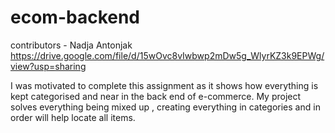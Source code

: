 # ecom-backend
contributors - Nadja Antonjak
https://drive.google.com/file/d/15wOvc8vIwbwp2mDw5g_WlyrKZ3k9EPWg/view?usp=sharing

I was motivated to complete this assignment as it shows how everything is kept categorised and near in the back end of e-commerce.
My project solves everything being mixed up , creating everything in categories and in order will help locate all items.
